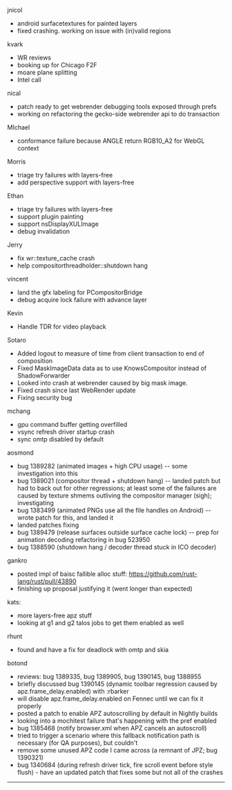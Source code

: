 jnicol
* android surfacetextures for painted layers
* fixed crashing. working on issue with (in)valid regions



kvark
* WR reviews
* booking up for Chicago F2F
* moare plane splitting
* Intel call



nical
* patch ready to get webrender debugging tools exposed through prefs
* working on refactoring the gecko-side webrender api to do transaction



MIchael
* conformance failure because ANGLE return RGB10_A2 for WebGL context

Morris
* triage try failures with layers-free
* add perspective support with layers-free

Ethan
* triage try failures with layers-free
* support plugin painting
* support nsDisplayXULImage
* debug invalidation

Jerry
* fix wr::texture_cache crash
* help compositorthreadholder::shutdown hang

vincent
* land the gfx labeling for PCompositorBridge
* debug acquire lock failure with advance layer

Kevin
* Handle TDR for video playback



Sotaro
* Added logout to measure of time from client transaction to end of composition
* Fixed MaskImageData data as to use KnowsCompositor instead of ShadowForwarder
* Looked into crash at webrender caused by big mask image.
* Fixed crash since last WebRender update
* Fixing security bug



mchang
* gpu command buffer getting overfilled
* vsync refresh driver startup crash
* sync omtp disabled by default



aosmond
* bug 1389282 (animated images + high CPU usage) -- some investigation into this
* bug 1389021 (compositor thread + shutdown hang) -- landed patch but had to back out for other regressions; at least some of the failures are caused by texture shmems outliving the compositor manager (sigh); investigating
* bug 1383499 (animated PNGs use all the file handles on Android) -- wrote patch for this, and landed it
* landed patches fixing
* bug 1389479 (release surfaces outside surface cache lock) -- prep for animation decoding refactoring in bug 523950
* bug 1388590 (shutdown hang / decoder thread stuck in ICO decoder)



gankro
* posted impl of baisc fallible alloc stuff: https://github.com/rust-lang/rust/pull/43890
* finishing up proposal justifying it (went longer than expected)



kats:
* more layers-free apz stuff
* looking at g1 and g2 talos jobs to get them enabled as well



rhunt
* found and have a fix for deadlock with omtp and skia



botond
* reviews: bug 1389335, bug 1389905, bug 1390145, bug 1388955 
* briefly discussed bug 1390145 (dynamic toolbar regression caused by apz.frame_delay.enabled) with :rbarker 
* will disable apz.frame_delay.enabled on Fennec until we can fix it properly 
* posted a patch to enable APZ autoscrolling by default in Nightly builds 
* looking into a mochitest failure that's happening with the pref enabled 
* bug 1385468 (notify browser.xml when APZ cancels an autoscroll) 
* tried to trigger a scenario where this fallback notification path is necessary (for QA purposes), but couldn't 
* remove some unused APZ code I came across (a remnant of JPZ; bug 1390321) 
* bug 1340684 (during refresh driver tick, fire scroll event before style flush) - have an updated patch that fixes some but not all of the crashes

________________


